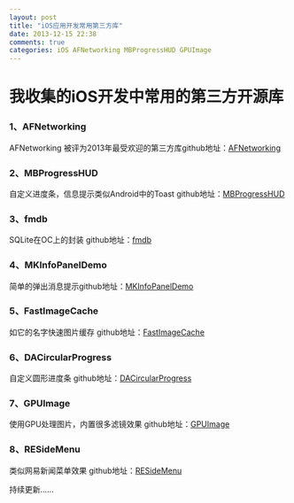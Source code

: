 ```yaml
---
layout: post
title: "iOS应用开发常用第三方库"
date: 2013-12-15 22:38
comments: true
categories: iOS AFNetworking MBProgressHUD GPUImage 
---
```

<h1>我收集的iOS开发中常用的第三方开源库</h1>
<h3>1、AFNetworking</h3>
<p>AFNetworking 被评为2013年最受欢迎的第三方库github地址：<a href="http://github.com/AFNetworking/AFNetworking" >AFNetworking</a>
</p>
<!-- more -->
<h3>2、MBProgressHUD</h3>
<p>自定义进度条，信息提示类似Android中的Toast  github地址：<a href="https://github.com/jdg/MBProgressHUD" >MBProgressHUD</a>
</p>
<h3>3、fmdb </h3>
<p>SQLite在OC上的封装 github地址：<a href="https://github.com/ccgus/fmdb" >fmdb</a>
</p>
<h3>4、MKInfoPanelDemo</h3>
<p>简单的弹出消息提示github地址：<a href="https://github.com/MugunthKumar/MKInfoPanelDemo" >MKInfoPanelDemo</a>
</p>
<h3>5、FastImageCache</h3>
<p>如它的名字快速图片缓存 github地址：<a href="https://github.com/path/FastImageCache" >FastImageCache</a>
</p>
<h3>6、DACircularProgress</h3>
<p>自定义圆形进度条 github地址：<a href="https://github.com/danielamitay/DACircularProgress" >DACircularProgress</a>
</p>
<h3>7、GPUImage</h3>
<p>使用GPU处理图片，内置很多滤镜效果 github地址：<a href="https://github.com/BradLarson/GPUImage" >GPUImage</a>
</p>
<h3>8、RESideMenu</h3>
<p>类似网易新闻菜单效果 github地址：<a href="https://github.com/romaonthego/RESideMenu" >RESideMenu</a>
</p>
<p>持续更新......</p>
</rss>
